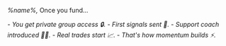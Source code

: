 *%name%\,* Once you fund\.\.\.

\- *You get private group access 🔒\.*
\- *First signals sent 📲\.*
\- *Support coach introduced 🧑‍🏫\.*
\- *Real trades start 📈\.*
\- *That\'s how momentum builds ⚡\.*